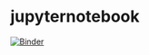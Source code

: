 # jupyternotebook

[![Binder](https://mybinder.org/badge_logo.svg)](https://mybinder.org/v2/gh/prakashch28/jupyternotebook/HEAD)
